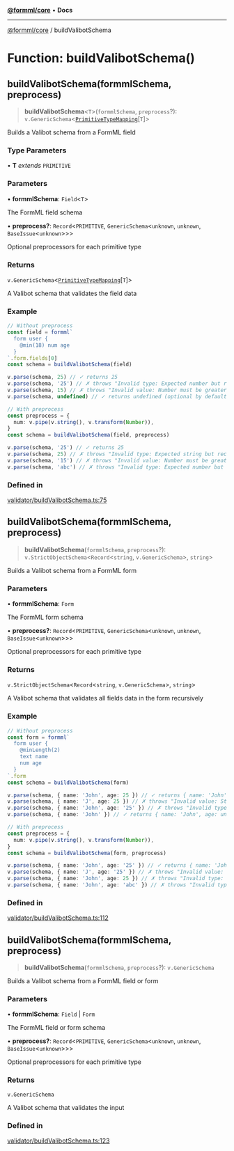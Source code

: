 [**@formml/core**](../README.md) • **Docs**

---

[@formml/core](../globals.md) / buildValibotSchema

# Function: buildValibotSchema()

## buildValibotSchema(formmlSchema, preprocess)

> **buildValibotSchema**\<`T`\>(`formmlSchema`, `preprocess`?): `v.GenericSchema`\<[`PrimitiveTypeMapping`](../namespaces/JSType/type-aliases/PrimitiveTypeMapping.md)\[`T`\]\>

Builds a Valibot schema from a FormML field

### Type Parameters

• **T** _extends_ `PRIMITIVE`

### Parameters

• **formmlSchema**: `Field`\<`T`\>

The FormML field schema

• **preprocess?**: `Record`\<`PRIMITIVE`, `GenericSchema`\<`unknown`, `unknown`, `BaseIssue`\<`unknown`\>\>\>

Optional preprocessors for each primitive type

### Returns

`v.GenericSchema`\<[`PrimitiveTypeMapping`](../namespaces/JSType/type-aliases/PrimitiveTypeMapping.md)\[`T`\]\>

A Valibot schema that validates the field data

### Example

```ts
// Without preprocess
const field = formml`
  form user {
    ⁣@min(18) num age
  }
`.form.fields[0]
const schema = buildValibotSchema(field)

v.parse(schema, 25) // ✓ returns 25
v.parse(schema, '25') // ✗ throws "Invalid type: Expected number but received "25""
v.parse(schema, 15) // ✗ throws "Invalid value: Number must be greater than or equal to 18"
v.parse(schema, undefined) // ✓ returns undefined (optional by default)

// With preprocess
const preprocess = {
  num: v.pipe(v.string(), v.transform(Number)),
}
const schema = buildValibotSchema(field, preprocess)

v.parse(schema, '25') // ✓ returns 25
v.parse(schema, 25) // ✗ throws "Invalid type: Expected string but received 25"
v.parse(schema, '15') // ✗ throws "Invalid value: Number must be greater than or equal to 18"
v.parse(schema, 'abc') // ✗ throws "Invalid type: Expected number but received NaN"
```

### Defined in

[validator/buildValibotSchema.ts:75](https://github.com/formml/formml/blob/5c707903361ee929472a81de07fd0204242687ee/packages/core/src/validator/buildValibotSchema.ts#L75)

## buildValibotSchema(formmlSchema, preprocess)

> **buildValibotSchema**(`formmlSchema`, `preprocess`?): `v.StrictObjectSchema`\<`Record`\<`string`, `v.GenericSchema`\>, `string`\>

Builds a Valibot schema from a FormML form

### Parameters

• **formmlSchema**: `Form`

The FormML form schema

• **preprocess?**: `Record`\<`PRIMITIVE`, `GenericSchema`\<`unknown`, `unknown`, `BaseIssue`\<`unknown`\>\>\>

Optional preprocessors for each primitive type

### Returns

`v.StrictObjectSchema`\<`Record`\<`string`, `v.GenericSchema`\>, `string`\>

A Valibot schema that validates all fields data in the form recursively

### Example

```ts
// Without preprocess
const form = formml`
  form user {
    ⁣@minLength(2)
    text name
    num age
  }
`.form
const schema = buildValibotSchema(form)

v.parse(schema, { name: 'John', age: 25 }) // ✓ returns { name: 'John', age: 25 }
v.parse(schema, { name: 'J', age: 25 }) // ✗ throws "Invalid value: String must have at least 2 characters" at name
v.parse(schema, { name: 'John', age: '25' }) // ✗ throws "Invalid type: Expected number but received "25"" at age
v.parse(schema, { name: 'John' }) // ✓ returns { name: 'John', age: undefined }

// With preprocess
const preprocess = {
  num: v.pipe(v.string(), v.transform(Number)),
}
const schema = buildValibotSchema(form, preprocess)

v.parse(schema, { name: 'John', age: '25' }) // ✓ returns { name: 'John', age: 25 }
v.parse(schema, { name: 'J', age: '25' }) // ✗ throws "Invalid value: String must have at least 2 characters" at name
v.parse(schema, { name: 'John', age: 25 }) // ✗ throws "Invalid type: Expected string but received 25" at age
v.parse(schema, { name: 'John', age: 'abc' }) // ✗ throws "Invalid type: Expected number but received NaN" at age
```

### Defined in

[validator/buildValibotSchema.ts:112](https://github.com/formml/formml/blob/5c707903361ee929472a81de07fd0204242687ee/packages/core/src/validator/buildValibotSchema.ts#L112)

## buildValibotSchema(formmlSchema, preprocess)

> **buildValibotSchema**(`formmlSchema`, `preprocess`?): `v.GenericSchema`

Builds a Valibot schema from a FormML field or form

### Parameters

• **formmlSchema**: `Field` \| `Form`

The FormML field or form schema

• **preprocess?**: `Record`\<`PRIMITIVE`, `GenericSchema`\<`unknown`, `unknown`, `BaseIssue`\<`unknown`\>\>\>

Optional preprocessors for each primitive type

### Returns

`v.GenericSchema`

A Valibot schema that validates the input

### Defined in

[validator/buildValibotSchema.ts:123](https://github.com/formml/formml/blob/5c707903361ee929472a81de07fd0204242687ee/packages/core/src/validator/buildValibotSchema.ts#L123)

